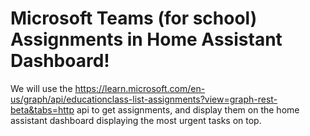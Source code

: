 # Microsoft Teams (for school) Assignments in Home Assistant Dashboard!

We will use the https://learn.microsoft.com/en-us/graph/api/educationclass-list-assignments?view=graph-rest-beta&tabs=http api to get assignments, and display them on the home assistant dashboard displaying the most urgent tasks on top.
